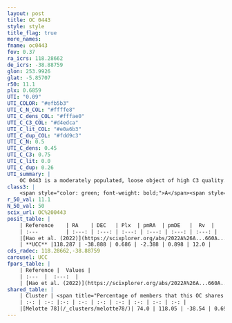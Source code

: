 ```yaml
---
layout: post
title: OC 0443
style: style
title_flag: true
more_names: 
fname: oc0443
fov: 0.37
ra_icrs: 118.28662
de_icrs: -38.88759
glon: 253.9926
glat: -5.85707
r50: 11.1
plx: 0.6859
UTI: "0.09"
UTI_COLOR: "#efb5b3"
UTI_C_N_COL: "#ffffe8"
UTI_C_dens_COL: "#fffae0"
UTI_C_C3_COL: "#d4edca"
UTI_C_lit_COL: "#e0a6b3"
UTI_C_dup_COL: "#fdd9c3"
UTI_C_N: 0.5
UTI_C_dens: 0.45
UTI_C_C3: 0.75
UTI_C_lit: 0.0
UTI_C_dup: 0.26
UTI_summary: |
    OC 0443 is a moderately populated, loose object of high C3 quality. It was recently reported in the literature.<br><br><span style="color: #99180f; font-weight: bold;">Warning: </span>This is possibly a duplicated object, which shares a significant percentage of members with at least one previously reported entry.
class3: |
    <span style="color: green; font-weight: bold;">A</span><span style="color: #FFC300; font-weight: bold;">B</span>
r_50_val: 11.1
N_50_val: 50
scix_url: OC%200443
posit_table: |
    | Reference    | RA    | DEC   | Plx  | pmRA  | pmDE   |  Rv  |
    | :---         | :---: | :---: | :---: | :---: | :---: | :---: |
    |[Hao et al. (2022)](https://scixplorer.org/abs/2022A%26A...660A...4H) | 118.349 | -38.996 | 0.692 | -2.377 | 0.889 | 6.226 |
    | **UCC** |118.287 | -38.888 | 0.686 | -2.388 | 0.898 | 12.0 | 
cds_radec: 118.28662,-38.88759
carousel: UCC
fpars_table: |
    | Reference |  Values |
    | :---  |  :---:  |
    | [Hao et al. (2022)](https://scixplorer.org/abs/2022A%26A...660A...4H) | `AG=3.68, age=9.0, Z=0.027` |
shared_table: |
    | Cluster | <span title="Percentage of members that this OC shares with the ones listed">%</span>   | RA   | DEC   | Plx   | pmRA  | pmDE  | Rv | UTI |
    | :-: | :-: |:-: | :-: | :-: | :-: | :-: | :-: | :-: |
    |[Melotte 78](/_clusters/melotte78/)| 74.0 | 118.05 | -38.54 | 0.69 | -2.43 | 0.9 | 7.52 |1.0 |
---
```


